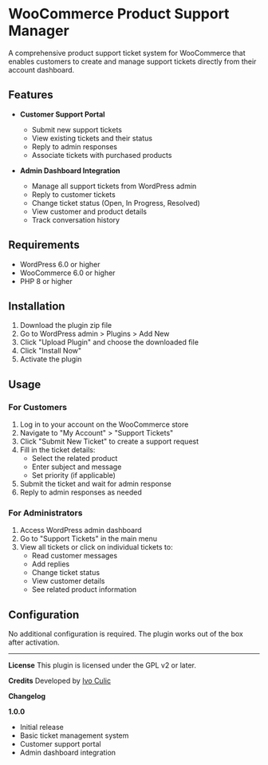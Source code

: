 # WooCommerce Product Support Manager

A comprehensive product support ticket system for WooCommerce that enables customers to create and manage support tickets directly from their account dashboard.

## Features

- **Customer Support Portal**

  - Submit new support tickets
  - View existing tickets and their status
  - Reply to admin responses
  - Associate tickets with purchased products

- **Admin Dashboard Integration**
  - Manage all support tickets from WordPress admin
  - Reply to customer tickets
  - Change ticket status (Open, In Progress, Resolved)
  - View customer and product details
  - Track conversation history

## Requirements

- WordPress 6.0 or higher
- WooCommerce 6.0 or higher
- PHP 8 or higher

## Installation

1. Download the plugin zip file
2. Go to WordPress admin > Plugins > Add New
3. Click "Upload Plugin" and choose the downloaded file
4. Click "Install Now"
5. Activate the plugin

## Usage

### For Customers

1. Log in to your account on the WooCommerce store
2. Navigate to "My Account" > "Support Tickets"
3. Click "Submit New Ticket" to create a support request
4. Fill in the ticket details:
   - Select the related product
   - Enter subject and message
   - Set priority (if applicable)
5. Submit the ticket and wait for admin response
6. Reply to admin responses as needed

### For Administrators

1. Access WordPress admin dashboard
2. Go to "Support Tickets" in the main menu
3. View all tickets or click on individual tickets to:
   - Read customer messages
   - Add replies
   - Change ticket status
   - View customer details
   - See related product information

## Configuration

No additional configuration is required. The plugin works out of the box after activation.

---

**License**
This plugin is licensed under the GPL v2 or later.

**Credits**
Developed by [Ivo Culic](https://ivoculic.dev)

**Changelog**

**1.0.0**

- Initial release
- Basic ticket management system
- Customer support portal
- Admin dashboard integration

